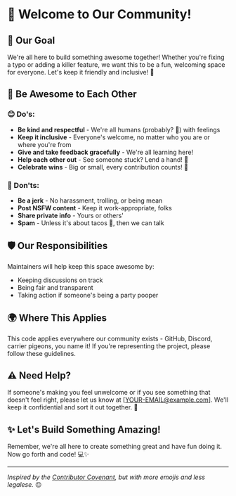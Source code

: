 # 👋 Welcome to Our Community!

## 🎯 Our Goal

We're all here to build something awesome together! Whether you're fixing a typo or adding a killer feature, we want this to be a fun, welcoming space for everyone. Let's keep it friendly and inclusive! 🚀

## 🌈 Be Awesome to Each Other

### 😊 Do's:
- **Be kind and respectful** - We're all humans (probably? 🤖) with feelings
- **Keep it inclusive** - Everyone's welcome, no matter who you are or where you're from
- **Give and take feedback gracefully** - We're all learning here!
- **Help each other out** - See someone stuck? Lend a hand! 🤝
- **Celebrate wins** - Big or small, every contribution counts! 🎉

### 🚫 Don'ts:
- **Be a jerk** - No harassment, trolling, or being mean
- **Post NSFW content** - Keep it work-appropriate, folks
- **Share private info** - Yours or others'
- **Spam** - Unless it's about tacos 🌮, then we can talk

## 🛡️ Our Responsibilities

Maintainers will help keep this space awesome by:
- Keeping discussions on track
- Being fair and transparent
- Taking action if someone's being a party pooper

## 🌍 Where This Applies

This code applies everywhere our community exists - GitHub, Discord, carrier pigeons, you name it! If you're representing the project, please follow these guidelines.

## ⚠️ Need Help?

If someone's making you feel unwelcome or if you see something that doesn't feel right, please let us know at [YOUR-EMAIL@example.com]. We'll keep it confidential and sort it out together. 🤝

## ✨ Let's Build Something Amazing!

Remember, we're all here to create something great and have fun doing it. Now go forth and code! 💻✨

---
*Inspired by the [Contributor Covenant](http://contributor-covenant.org), but with more emojis and less legalese.* 😉

